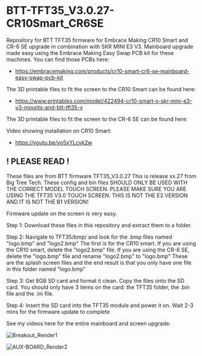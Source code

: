 # BTT-TFT35_V3.0.27-CR10Smart_CR6SE
Repository for BTT TFT35 firmware for Embrace Making CR10 Smart and CR-6 SE upgrade in combination with SKR MINI E3 V3. Mainboard upgrade made easy using the Embrace Making Easy Swap PCB kit for these machines. You can find those PCBs here:

* https://embracemaking.com/products/cr10-smart-cr6-se-mainboard-easy-swap-pcb-kit

The 3D printable files to fit the screen to the CR10 Smart can be found here:

* https://www.printables.com/model/422494-cr10-smart-x-skr-mini-e3-v3-mounts-and-btt-tft35-v

The 3D printable files to fit the screen to the CR-6 SE can be found here:

Video showing installation on CR10 Smart:

* https://youtu.be/vo5xYLcvk2w


## **! PLEASE READ !**

These files are from BTT firmware TFT35_V3.0.27 This is release xx.27 from Big Tree Tech. These config and bin files SHOULD ONLY BE USED WITH THE CORRECT MODEL TOUCH SCREEN. PLEASE MAKE SURE YOU ARE USING THE TFT35 V3.0 TOUCH SCREEN. THIS IS NOT THE E3 VERSION AND IT IS NOT THE B1 VERSION!

Firmware update on the screen is very easy.

Step 1: Download these files in this repository and extract them to a folder.
  
Step 2: Navigate to TFT35/bmp/ and look for the .bmp files named "logo.bmp" and "logo2.bmp"  The first is for the CR10 smart. If you are using the CR10 smart, delete the "logo2.bmp" file. If you are using the CR-6 SE, delete the "logo.bmp" file and rename "logo2.bmp" to "logo.bmp" These are the splash screen files and the end result is that you only have one file in this folder named "logo.bmp"
  
Step 3: Get 8GB SD card and format it clean. Copy the files onto the SD card. You should only have 3 items on the card: the TFT35 folder, the .bin file and the .ini file.
  
Step 4: Insert the SD card into the TFT35 module and power it on. Wait 2-3 mins for the firmware update to complete

See my videos here for the entire mainboard and screen upgrade:

![Breakout_Render1](https://user-images.githubusercontent.com/109498075/224583184-0bb8151a-3680-42a4-bcc2-7355593700b0.JPG)

![AUX-BOARD_Render2](https://user-images.githubusercontent.com/109498075/224583201-adb482dd-7fab-422b-b6c1-a3909e319aaf.JPG)
